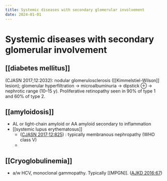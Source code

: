 ```yaml
---
title: Systemic diseases with secondary glomerular involvement
date: 2024-01-01
---
```


# Systemic diseases with secondary glomerular involvement

## [[diabetes mellitus]]

(CJASN 2017;12:2032): nodular glomerulosclerosis ([[Kimmelstiel-Wilson]] lesion); glomerular hyperfiltration → microalbuminuria → dipstick ⊕ → nephrotic range (10–15 y). Proliferative retinopathy seen in 90% of type 1 and 60% of type 2.

## [[amyloidosis]]

- AL or light-chain amyloid or AA amyloid secondary to inflammation
- [[systemic lupus erythematosus]]
  - ([CJASN 2017;12:825](https://cjasn.asnjournals.org/content/12/5/825.short)) : typically membranous nephropathy (WHO class V)
  -

## [[Cryoglobulinemia]]

- a/w HCV, monoclonal gammopathy. Typically [[MPGN]]. ([AJKD 2016;67](<https://www.ajkd.org/article/S0272-6386(15)01423-7/abstract>))
